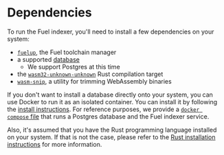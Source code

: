 # Dependencies

To run the Fuel indexer, you'll need to install a few dependencies on your system:

- [`fuelup`](./fuelup.md), the Fuel toolchain manager
- a supported [database](./database.md)
  - We support Postgres at this time
- the [`wasm32-unknown-unknown`](./wasm.md) Rust compilation target
- [`wasm-snip`](./wasm.md), a utility for trimming WebAssembly binaries

If you don't want to install a database directly onto your system, you can use Docker to run it as an isolated container. You can install it by following the [install instructions](https://docs.docker.com/get-docker/). For reference purposes, we provide a [`docker compose` file](https://github.com/FuelLabs/fuel-indexer/blob/master/scripts/docker-compose.yaml) that runs a Postgres database and the Fuel indexer service.

Also, it's assumed that you have the Rust programming language installed on your system. If that is not the case, please refer to the [Rust installation instructions](https://www.rust-lang.org/tools/install) for more information.
